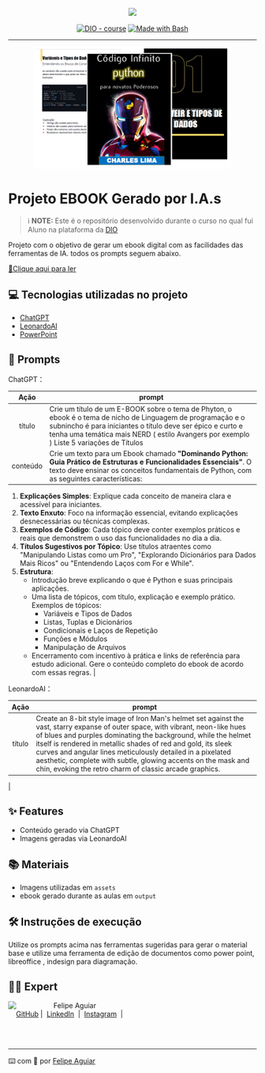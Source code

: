 <p align="center">
    <img width="100" src=".github/assets/banner.png">
</p>


<p align="center">
<a href="https://dio.me/"><img src="https://img.shields.io/badge/DIO-Course-28DA77?logo=youtube" alt="DIO - course"></a>
<a href="https://www.gnu.org/software/bash/" title="Go to Bash homepage"><img src="https://img.shields.io/badge/Prompt-Project-blue?logo=gnu-bash&amp;logoColor=white" alt="Made with Bash"></a></p>

-------


<p align="center">
<img 
    src="./assets/LOGOIMPHYTON.png"
    width="400"  
/>
</p>

# Projeto EBOOK Gerado por I.A.s


 > ℹ️ **NOTE:** Este é o repositório desenvolvido durante o curso no qual fui Aluno na plataforma da [DIO](https://dio.me)

Projeto com o objetivo de gerar um ebook digital com as facilidades das ferramentas de IA. todos os prompts
seguem abaixo.

<a href="https://github.com/Underdarkshadow/prompts-recipe-to-create-a-ebook/blob/main/E-book%20Template%20Avenger%20copy.pdf" title="View PDF now"> 📕Clique aqui para ler</a>

## 💻 Tecnologias utilizadas no projeto

- [ChatGPT](https://chat.openai.com/) 
- [LeonardoAI](https://app.leonardo.ai/)
- [PowerPoint](https://www.microsoft.com/en/microsoft-365/powerpoint)

## 🧠 Prompts


ChatGPT：

|   Ação   | prompt                                                                                                                                                                                                                                                                         |
| :------: | ------------------------------------------------------------------------------------------------------------------------------------------------------------------------------------------------------------------------------------------------------------------------------ |
|  título  | Crie um título de um E-BOOK sobre o tema de Phyton, o ebook é o tema de nicho de Linguagem de programação e o subnincho é para iniciantes o título deve ser épico e curto e tenha uma temática mais NERD ( estilo Avangers por exemplo ) Liste 5 variações de Títulos                                                        |
| conteúdo | Crie um texto para um Ebook chamado **"Dominando Python: Guia Prático de Estruturas e Funcionalidades Essenciais"**. O texto deve ensinar os conceitos fundamentais de Python, com as seguintes características:
1. **Explicações Simples**: Explique cada conceito de maneira clara e acessível para iniciantes.
2. **Texto Enxuto**: Foco na informação essencial, evitando explicações desnecessárias ou técnicas complexas.
3. **Exemplos de Código**: Cada tópico deve conter exemplos práticos e reais que demonstrem o uso das funcionalidades no dia a dia.
4. **Títulos Sugestivos por Tópico**: Use títulos atraentes como "Manipulando Listas como um Pro", "Explorando Dicionários para Dados Mais Ricos" ou "Entendendo Laços com For e While".
5. **Estrutura**:
    - Introdução breve explicando o que é Python e suas principais aplicações.
    - Uma lista de tópicos, com título, explicação e exemplo prático. Exemplos de tópicos:
        - Variáveis e Tipos de Dados
        - Listas, Tuplas e Dicionários
        - Condicionais e Laços de Repetição
        - Funções e Módulos
        - Manipulação de Arquivos
    - Encerramento com incentivo à prática e links de referência para estudo adicional.
Gere o conteúdo completo do ebook de acordo com essas regras. |


LeonardoAI：

|  Ação  | prompt                                                                                 |
| :----: | -------------------------------------------------------------------------------------- |
| título | Create an 8-bit style image of Iron Man's helmet set against the vast, starry expanse of outer space, with vibrant, neon-like hues of blues and purples dominating the background, while the helmet itself is rendered in metallic shades of red and gold, its sleek curves and angular lines meticulously detailed in a pixelated aesthetic, complete with subtle, glowing accents on the mask and chin, evoking the retro charm of classic arcade graphics.
 |




## ✨ Features

- Conteúdo gerado via ChatGPT
- Imagens geradas via LeonardoAI

## 📚 Materiais

- Imagens utilizadas em `assets`
- ebook gerado durante as aulas em `output`

## 🛠️ Instruções de execução

Utilize os prompts acima nas ferramentas sugeridas para gerar o material base e utilize uma ferramenta de edição de documentos como power point, libreoffice , indesign para diagramação.

## 👨‍💻 Expert

<p>
    <img 
      align=left 
      margin=10 
      width=80 
      src="https://avatars.githubusercontent.com/u/37452836?v=4"
    />
    <p>&nbsp&nbsp&nbspFelipe Aguiar<br>
    &nbsp&nbsp&nbsp
    <a href="https://github.com/felipeAguiarCode">
    GitHub</a>&nbsp;|&nbsp;
    <a href="www.linkedin.com/in/
felipe-exe">LinkedIn</a>
&nbsp;|&nbsp;
    <a href="https://www.instagram.com/felipeaguiar.exe/">
    Instagram</a>
&nbsp;|&nbsp;</p>
</p>
<br/><br/>
<p>

---

⌨️ com 💜 por [Felipe Aguiar](https://github.com/felipeAguiarCode)
